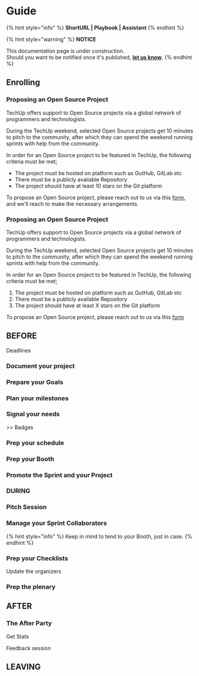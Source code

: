 # Guide

{% hint style="info" %}
**ShortURL | Playbook | Assistant**
{% endhint %}



{% hint style="warning" %}
**NOTICE**

This documentation page is under construction.\
Should you want to be notified once it's published, [**let us know**](https://tiof.click/TIOFTarianUpdatesService).
{% endhint %}



## Enrolling

### Proposing an Open Source Project

TechUp offers support to Open Source projects via a global network of programmers and technologists.

During the TechUp weekend, selected Open Source projects get 10 minutes to pitch to the community, after which they can spend the weekend running sprints with help from the community.

In order for an Open Source project to be featured in TechUp, the following criteria must be met;

* The project must be hosted on platform such as GutHub, GitLab etc
* There must be a publicly available Repository
* The project should have at least 10 stars on the Git platform

To propose an Open Source project, please reach out to us via this [form](https://tiof.click/TechUpForms), and we'll reach to make the necessary arrangements.





### Proposing an Open Source Project <a href="#_x149svab5nah" id="_x149svab5nah"></a>

TechUp offers support to Open Source projects via a global network of programmers and technologists.

During the TechUp weekend, selected Open Source projects get 10 minutes to pitch to the community, after which they can spend the weekend running sprints with help from the community.

In order for an Open Source project to be featured in TechUp, the following criteria must be met;

1. The project must be hosted on platform such as GutHub, GitLab etc
2. There must be a publicly available Repository
3. The project should have at least X stars on the Git platform

To propose an Open Source project, please reach out to us via this [form](https://tiof.click/TechUpForms)

## BEFORE

Deadlines

### Document your project



### Prepare your Goals



### Plan your milestones



### Signal your needs

\>> Badges



### Prep your schedule



### Prep your Booth



### Promote the Sprint and your Project



### DURING

### Pitch Session



### Manage your Sprint Collaborators





{% hint style="info" %}
Keep in mind to tend to your Booth, just in case.
{% endhint %}



### Prep your Checklists

Update the organizers



### Prep the plenary



## AFTER

### The After Party

Get Stats

Feedback session





## LEAVING

